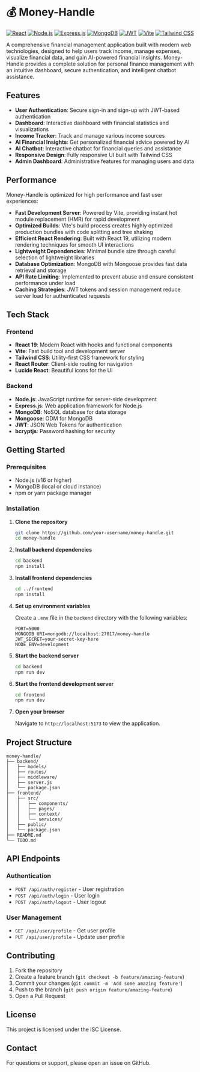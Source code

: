 # 💰 Money-Handle

[![React](https://img.shields.io/badge/React-19.1.1-blue.svg)](https://reactjs.org/)
[![Node.js](https://img.shields.io/badge/Node.js-16+-green.svg)](https://nodejs.org/)
[![Express.js](https://img.shields.io/badge/Express.js-4.18.2-lightgrey.svg)](https://expressjs.com/)
[![MongoDB](https://img.shields.io/badge/MongoDB-8.0.3-green.svg)](https://www.mongodb.com/)
[![JWT](https://img.shields.io/badge/JWT-9.0.2-red.svg)](https://jwt.io/)
[![Vite](https://img.shields.io/badge/Vite-7.1.14-purple.svg)](https://vitejs.dev/)
[![Tailwind CSS](https://img.shields.io/badge/Tailwind_CSS-4.1.14-blue.svg)](https://tailwindcss.com/)

A comprehensive financial management application built with modern web technologies, designed to help users track income, manage expenses, visualize financial data, and gain AI-powered financial insights. Money-Handle provides a complete solution for personal finance management with an intuitive dashboard, secure authentication, and intelligent chatbot assistance.

## Features

- **User Authentication**: Secure sign-in and sign-up with JWT-based authentication
- **Dashboard**: Interactive dashboard with financial statistics and visualizations
- **Income Tracker**: Track and manage various income sources
- **AI Financial Insights**: Get personalized financial advice powered by AI
- **AI Chatbot**: Interactive chatbot for financial queries and assistance
- **Responsive Design**: Fully responsive UI built with Tailwind CSS
- **Admin Dashboard**: Administrative features for managing users and data

## Performance

Money-Handle is optimized for high performance and fast user experiences:

- **Fast Development Server**: Powered by Vite, providing instant hot module replacement (HMR) for rapid development
- **Optimized Builds**: Vite's build process creates highly optimized production bundles with code splitting and tree shaking
- **Efficient React Rendering**: Built with React 19, utilizing modern rendering techniques for smooth UI interactions
- **Lightweight Dependencies**: Minimal bundle size through careful selection of lightweight libraries
- **Database Optimization**: MongoDB with Mongoose provides fast data retrieval and storage
- **API Rate Limiting**: Implemented to prevent abuse and ensure consistent performance under load
- **Caching Strategies**: JWT tokens and session management reduce server load for authenticated requests

## Tech Stack

### Frontend
- **React 19**: Modern React with hooks and functional components
- **Vite**: Fast build tool and development server
- **Tailwind CSS**: Utility-first CSS framework for styling
- **React Router**: Client-side routing for navigation
- **Lucide React**: Beautiful icons for the UI

### Backend
- **Node.js**: JavaScript runtime for server-side development
- **Express.js**: Web application framework for Node.js
- **MongoDB**: NoSQL database for data storage
- **Mongoose**: ODM for MongoDB
- **JWT**: JSON Web Tokens for authentication
- **bcryptjs**: Password hashing for security

## Getting Started

### Prerequisites
- Node.js (v16 or higher)
- MongoDB (local or cloud instance)
- npm or yarn package manager

### Installation

1. **Clone the repository**
   ```bash
   git clone https://github.com/your-username/money-handle.git
   cd money-handle
   ```

2. **Install backend dependencies**
   ```bash
   cd backend
   npm install
   ```

3. **Install frontend dependencies**
   ```bash
   cd ../frontend
   npm install
   ```

4. **Set up environment variables**

   Create a `.env` file in the `backend` directory with the following variables:
   ```
   PORT=5000
   MONGODB_URI=mongodb://localhost:27017/money-handle
   JWT_SECRET=your-secret-key-here
   NODE_ENV=development
   ```

5. **Start the backend server**
   ```bash
   cd backend
   npm run dev
   ```

6. **Start the frontend development server**
   ```bash
   cd frontend
   npm run dev
   ```

7. **Open your browser**

   Navigate to `http://localhost:5173` to view the application.

## Project Structure

```
money-handle/
├── backend/
│   ├── models/
│   ├── routes/
│   ├── middleware/
│   ├── server.js
│   └── package.json
├── frontend/
│   ├── src/
│   │   ├── components/
│   │   ├── pages/
│   │   ├── context/
│   │   └── services/
│   ├── public/
│   └── package.json
├── README.md
└── TODO.md
```

## API Endpoints

### Authentication
- `POST /api/auth/register` - User registration
- `POST /api/auth/login` - User login
- `POST /api/auth/logout` - User logout

### User Management
- `GET /api/user/profile` - Get user profile
- `PUT /api/user/profile` - Update user profile

## Contributing

1. Fork the repository
2. Create a feature branch (`git checkout -b feature/amazing-feature`)
3. Commit your changes (`git commit -m 'Add some amazing feature'`)
4. Push to the branch (`git push origin feature/amazing-feature`)
5. Open a Pull Request

## License

This project is licensed under the ISC License.

## Contact

For questions or support, please open an issue on GitHub.

